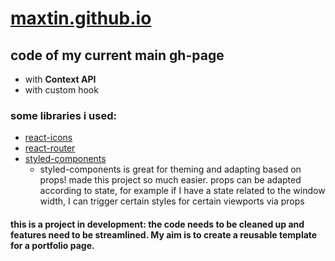 # [maxtin.github.io](https://marxtin.github.io)

## code of my current main gh-page
- with **Context API**
- with custom hook

### some libraries i used:
- [react-icons](https://react-icons.github.io/react-icons/)
- [react-router](https://reactrouter.com/)
- [styled-components](https://styled-components.com/)
  - styled-components is great for theming and adapting based on props! made this project so much easier. props can be adapted according to state, for example if I have a state related to the window width, I can trigger certain styles for certain viewports via props

#### this is a project in development: the code needs to be cleaned up and features need to be streamlined. My aim is to create a reusable template for a portfolio page.
